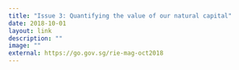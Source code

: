```yaml
---
title: "Issue 3: Quantifying the value of our natural capital"
date: 2018-10-01
layout: link
description: ""
image: ""
external: https://go.gov.sg/rie-mag-oct2018
---
```

